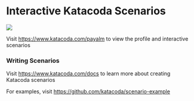 # Interactive Katacoda Scenarios

[![](http://shields.katacoda.com/katacoda/payalm/count.svg)](https://www.katacoda.com/payalm "Get your profile on Katacoda.com")

Visit https://www.katacoda.com/payalm to view the profile and interactive scenarios

### Writing Scenarios
Visit https://www.katacoda.com/docs to learn more about creating Katacoda scenarios

For examples, visit https://github.com/katacoda/scenario-example
